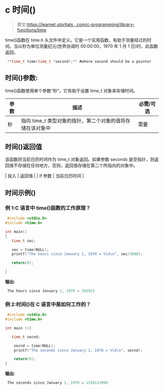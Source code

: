 # c 时间()

> 原文:[https://learnet utortials . com/c-programming/library-functions/time](https://learnetutorials.com/c-programming/library-functions/time)

time()函数在 time.h 头文件中定义。它是一个实用函数，有助于测量经过的时间。当以秒为单位测量纪元(世界协调时 00:00:00，1970 年 1 月 1 日)时，此函数返回。

```c
 **time_t time(time_t *second);** #where second should be a pointer 

```

## 时间()参数:

time()函数使用单个参数“秒”，它有助于设置 time_t 对象来存储时间。

| 参数 | 描述 | 必需/可选 |
| --- | --- | --- |
| 秒 | 指向 time_t 类型对象的指针，第二个对象的值将存储在该对象中 | 需要 |

## 时间()返回值

该函数将当前日历时间作为 time_t 对象返回。如果参数 seconds 是空指针，则返回值不存储在任何地方，否则，返回值存储在第二个所指向的对象中。

| 投入 | 返回值 |
| if 参数 | 当前日历时间 |

## 时间示例()

### 例 1:C 语言中 time()函数的工作原理？

```c
 #include <stdio.h>
#include <time.h>

int main()
{
   time_t sec;

   sec = time(NULL);
   printf("The hours since January 1, 1970 = %ld\n", sec/3600);

   return(0);

} 

```

**输出:**

```c
 The hours since January 1, 1970 = 393923 
```

### 例 2:时间()在 C 语言中是如何工作的？

```c
 #include <stdio.h>
#include <time.h>

int main (){

   time_t secnd;

    secnd = time(NULL);
    printf("The seconds since January 1, 1970 = %ld\n", secnd);

    return(0);
} 

```

**输出:**

```c
 The seconds since January 1, 1970 = 1538123990 
```